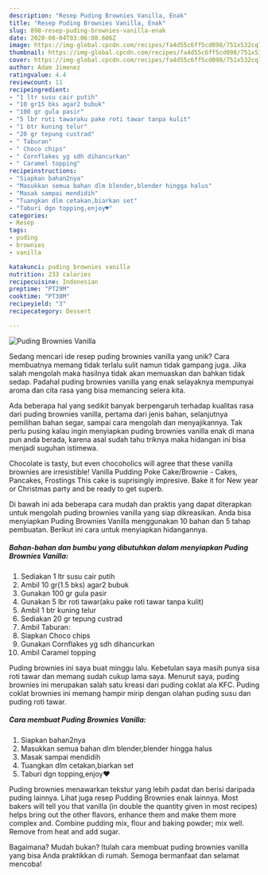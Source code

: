 ```yaml
---
description: "Resep Puding Brownies Vanilla, Enak"
title: "Resep Puding Brownies Vanilla, Enak"
slug: 898-resep-puding-brownies-vanilla-enak
date: 2020-08-04T03:06:08.606Z
image: https://img-global.cpcdn.com/recipes/fa4d55c6ff5cd098/751x532cq70/puding-brownies-vanilla-foto-resep-utama.jpg
thumbnail: https://img-global.cpcdn.com/recipes/fa4d55c6ff5cd098/751x532cq70/puding-brownies-vanilla-foto-resep-utama.jpg
cover: https://img-global.cpcdn.com/recipes/fa4d55c6ff5cd098/751x532cq70/puding-brownies-vanilla-foto-resep-utama.jpg
author: Adam Jimenez
ratingvalue: 4.4
reviewcount: 11
recipeingredient:
- "1 ltr susu cair putih"
- "10 gr15 bks agar2 bubuk"
- "100 gr gula pasir"
- "5 lbr roti tawaraku pake roti tawar tanpa kulit"
- "1 btr kuning telur"
- "20 gr tepung custrad"
- " Taburan"
- " Choco chips"
- " Cornflakes yg sdh dihancurkan"
- " Caramel topping"
recipeinstructions:
- "Siapkan bahan2nya"
- "Masukkan semua bahan dlm blender,blender hingga halus"
- "Masak sampai mendidih"
- "Tuangkan dlm cetakan,biarkan set"
- "Taburi dgn topping,enjoy♥️"
categories:
- Resep
tags:
- puding
- brownies
- vanilla

katakunci: puding brownies vanilla 
nutrition: 233 calories
recipecuisine: Indonesian
preptime: "PT29M"
cooktime: "PT38M"
recipeyield: "3"
recipecategory: Dessert

---
```



![Puding Brownies Vanilla](https://img-global.cpcdn.com/recipes/fa4d55c6ff5cd098/751x532cq70/puding-brownies-vanilla-foto-resep-utama.jpg)

Sedang mencari ide resep puding brownies vanilla yang unik? Cara membuatnya memang tidak terlalu sulit namun tidak gampang juga. Jika salah mengolah maka hasilnya tidak akan memuaskan dan bahkan tidak sedap. Padahal puding brownies vanilla yang enak selayaknya mempunyai aroma dan cita rasa yang bisa memancing selera kita.

Ada beberapa hal yang sedikit banyak berpengaruh terhadap kualitas rasa dari puding brownies vanilla, pertama dari jenis bahan, selanjutnya pemilihan bahan segar, sampai cara mengolah dan menyajikannya. Tak perlu pusing kalau ingin menyiapkan puding brownies vanilla enak di mana pun anda berada, karena asal sudah tahu triknya maka hidangan ini bisa menjadi suguhan istimewa.

Chocolate is tasty, but even chocoholics will agree that these vanilla brownies are irresistible! Vanilla Pudding Poke Cake/Brownie - Cakes, Pancakes, Frostings This cake is suprisingly impresive. Bake it for New year or Christmas party and be ready to get superb.


Di bawah ini ada beberapa cara mudah dan praktis yang dapat diterapkan untuk mengolah puding brownies vanilla yang siap dikreasikan. Anda bisa menyiapkan Puding Brownies Vanilla menggunakan 10 bahan dan 5 tahap pembuatan. Berikut ini cara untuk menyiapkan hidangannya.

<!--inarticleads1-->

##### Bahan-bahan dan bumbu yang dibutuhkan dalam menyiapkan Puding Brownies Vanilla:

1. Sediakan 1 ltr susu cair putih
1. Ambil 10 gr(1.5 bks) agar2 bubuk
1. Gunakan 100 gr gula pasir
1. Gunakan 5 lbr roti tawar(aku pake roti tawar tanpa kulit)
1. Ambil 1 btr kuning telur
1. Sediakan 20 gr tepung custrad
1. Ambil  Taburan:
1. Siapkan  Choco chips
1. Gunakan  Cornflakes yg sdh dihancurkan
1. Ambil  Caramel topping


Puding brownies ini saya buat minggu lalu. Kebetulan saya masih punya sisa roti tawar dan memang sudah cukup lama saya. Menurut saya, puding brownies ini merupakan salah satu kreasi dari puding coklat ala KFC. Puding coklat brownies ini memang hampir mirip dengan olahan puding susu dan puding roti tawar. 

<!--inarticleads2-->

##### Cara membuat Puding Brownies Vanilla:

1. Siapkan bahan2nya
1. Masukkan semua bahan dlm blender,blender hingga halus
1. Masak sampai mendidih
1. Tuangkan dlm cetakan,biarkan set
1. Taburi dgn topping,enjoy♥️


Puding brownies menawarkan tekstur yang lebih padat dan berisi daripada puding lainnya. Lihat juga resep Pudding Brownies enak lainnya. Most bakers will tell you that vanilla (in double the quantity given in most recipes) helps bring out the other flavors, enhance them and make them more complex and. Combine pudding mix, flour and baking powder; mix well. Remove from heat and add sugar. 

Bagaimana? Mudah bukan? Itulah cara membuat puding brownies vanilla yang bisa Anda praktikkan di rumah. Semoga bermanfaat dan selamat mencoba!
